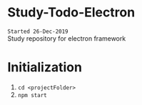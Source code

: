 # Study-Todo-Electron
`Started 26-Dec-2019`  
Study repository for electron framework  

# Initialization
1. `cd <projectFolder>`
2. `npm start`



